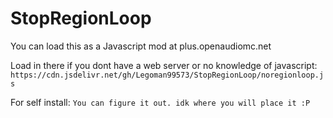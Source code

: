 # StopRegionLoop

You can load this as a Javascript mod at plus.openaudiomc.net

Load in there if you dont have a web server or no knowledge of javascript:
```https://cdn.jsdelivr.net/gh/Legoman99573/StopRegionLoop/noregionloop.js```

For self install:
```You can figure it out. idk where you will place it :P```
